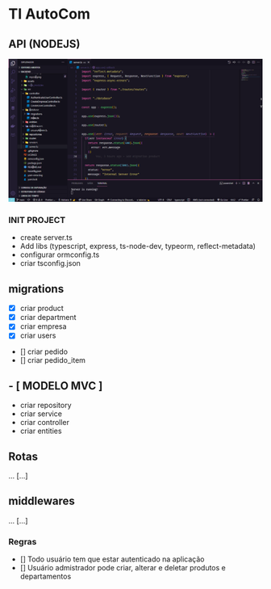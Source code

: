 #  TI AutoCom

## API (NODEJS)

<p align="center">
  <img alt="mycode" src="https://raw.githubusercontent.com/adreider/tiautocom-ecommerce/main/.github/mycode.png">
</p>

### INIT PROJECT
* create server.ts
* Add libs (typescript, express, ts-node-dev, typeorm, reflect-metadata)
* configurar ormconfig.ts
* criar tsconfig.json

## migrations
- [x] criar product
- [x] criar department
- [x] criar empresa
- [x] criar users
- [] criar pedido
- [] criar pedido_item

## - [ MODELO MVC ]

* criar repository
* criar service
* criar controller
* criar entities

## Rotas 
... [...]

## middlewares
... [...]

### Regras

- [] Todo usuário tem que estar autenticado na aplicação
- [] Usuário admistrador pode criar, alterar e deletar produtos e departamentos
